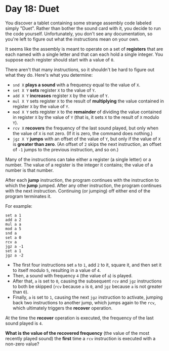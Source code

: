 Day 18: Duet
============

You discover a tablet containing some strange assembly code labeled simply
"Duet". Rather than bother the sound card with it, you decide to run the code
yourself. Unfortunately, you don't see any documentation, so you're left to
figure out what the instructions mean on your own.

It seems like the assembly is meant to operate on a set of **registers** that
are each named with a single letter and that can each hold a single integer.
You suppose each register should start with a value of `0`.

There aren't that many instructions, so it shouldn't be hard to figure out
what they do. Here's what you determine:

* `snd X` **plays a sound** with a frequency equal to the value of `X`.
* `set X Y` **sets** register `X` to the value of `Y`.
* `add X Y` **increases** register `X` by the value of `Y`.
* `mul X Y` sets register `X` to the result of **multiplying** the value
  contained in register `X` by the value of `Y`.
* `mod X Y` sets register `X` to the **remainder** of dividing the value
  contained in register `X` by the value of `Y` (that is, it sets `X` to
  the result of `X` modulo `Y`).
* `rcv X` **recovers** the frequency of the last sound played, but only when
  the value of `X` is not zero. (If it is zero, the command does nothing.)
* `jgz X Y` **jumps** with an offset of the value of `Y`, but only if the
  value of `X` is **greater than zero**. (An offset of `2` skips the next
  instruction, an offset of `-1` jumps to the previous instruction, and so
  on.)

Many of the instructions can take either a register (a single letter) or a
number. The value of a register is the integer it contains; the value of a
number is that number.

After each **jump** instruction, the program continues with the instruction to
which the **jump** jumped. After any other instruction, the program continues
with the next instruction. Continuing (or jumping) off either end of the
program terminates it.

For example:

```
set a 1
add a 2
mul a a
mod a 5
snd a
set a 0
rcv a
jgz a -1
set a 1
jgz a -2
```

* The first four instructions set `a` to `1`, add `2` to it, square it, and
  then set it to itself modulo `5`, resulting in a value of `4`.
* Then, a sound with frequency `4` (the value of `a`) is played.
* After that, `a` is set to `0`, causing the subsequent `rcv` and `jgz`
  instructions to both be skipped (`rcv` because `a` is `0`, and `jgz`
  because `a` is not greater than `0`).
* Finally, `a` is set to `1`, causing the next `jgz` instruction to activate,
  jumping back two instructions to another jump, which jumps again to the
  `rcv`, which ultimately triggers the **recover** operation.

At the time the **recover** operation is executed, the frequency of the last
sound played is `4`.

**What is the value of the recovered frequency** (the value of the most
recently played sound) the **first** time a `rcv` instruction is executed
with a non-zero value?

